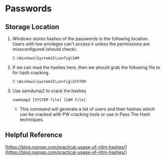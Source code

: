 # Passwords

## Storage Location

1. Windows stores hashes of the passwords in the following location.  Users with low privleges can't access it unless the permissions are missconfigured \(should check\).

   ```text
   C:\Windows\System32\config\SAM
   ```

2. If we can read the hashes here, then we should grab the following file to for hash cracking.

   ```text
   C:\Windows\System32\config\SYSTEM
   ```

3. Use samdump2 to crack the hashes

   ```text
   samdump2 [SYSTEM file] [SAM file]
   ```

   * This command will generate a list of users and their hashes which can be cracked with PW cracking tools or use in Pass The Hash techniques.

## Helpful Reference

[https://blog.ropnop.com/practical-usage-of-ntlm-hashes/](https://blog.ropnop.com/practical-usage-of-ntlm-hashes/)

